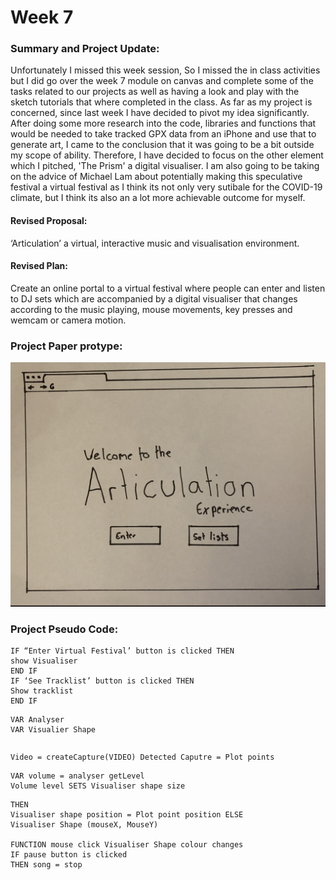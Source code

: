 # Week 7

### Summary and Project Update:
Unfortunately I missed this week session, So I missed the in class activities but I did go over the week 7 module on canvas and complete some of the tasks related to our projects as well as having a look and play with the sketch tutorials that where completed in the class. As far as my project is concerned, since last week I have decided to pivot my idea significantly. After doing some more research into the code, libraries and functions that would be needed to take tracked GPX data from an iPhone and use that to generate art, I came to the conclusion that it was going to be a bit outside my scope of ability. Therefore, I have decided to focus on the other element which I pitched, 'The Prism' a digital visualiser. I am also going to be taking on the advice of Michael Lam about potentially making this speculative festival a virtual festival as I think its not only very sutibale for the COVID-19 climate, but I think its also an a lot more achievable outcome for myself.

#### Revised Proposal: 
‘Articulation’ a virtual, interactive music and visualisation environment.

#### Revised Plan: 
Create an online portal to a virtual festival where people can enter and listen to DJ sets which are accompanied by a digital visualiser that changes according to the music playing, mouse movements, key presses and wemcam or camera motion.

### Project Paper protype:
![](PaperProto.gif)

### Project Pseudo Code: 
```
IF “Enter Virtual Festival’ button is clicked THEN
show Visualiser
END IF
IF ‘See Tracklist’ button is clicked THEN
Show tracklist
END IF
```
```VAR song
VAR Analyser
VAR Visualier Shape
```
```FUNCTION preload Song = loadSound “ “
```
```FUNCTION setup Analyser set input song
Video = createCapture(VIDEO) Detected Caputre = Plot points
```
```FUNCTION draw
VAR volume = analyser getLevel
Volume level SETS Visualiser shape size
```
```IF Motion Detected
THEN
Visualiser shape position = Plot point position ELSE
Visualiser Shape (mouseX, MouseY)

FUNCTION mouse click Visualiser Shape colour changes
IF pause button is clicked 
THEN song = stop

